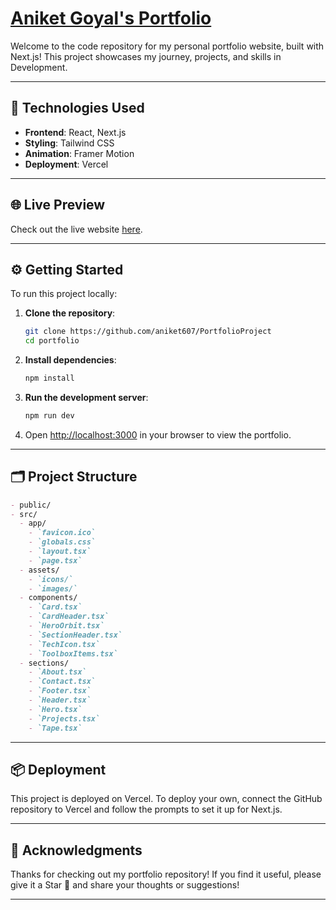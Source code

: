 # [Aniket Goyal's Portfolio](https://www.aniketgoyal.tech/)

Welcome to the code repository for my personal portfolio website, built with Next.js! This project showcases my journey, projects, and skills in Development.

---

## 🚀 Technologies Used

- **Frontend**: React, Next.js
- **Styling**: Tailwind CSS
- **Animation**: Framer Motion
- **Deployment**: Vercel

---

## 🌐 Live Preview

Check out the live website [here](https://www.aniketgoyal.tech/).

---

## ⚙️ Getting Started

To run this project locally:

1. **Clone the repository**:

   ```bash
   git clone https://github.com/aniket607/PortfolioProject
   cd portfolio
   ```

2. **Install dependencies**:

   ```bash
   npm install
   ```

3. **Run the development server**:

   ```bash
   npm run dev
   ```

4. Open [http://localhost:3000](http://localhost:3000) in your browser to view the portfolio.

---

## 🗂️ Project Structure

```markdown
- public/
- src/
  - app/
    - `favicon.ico`
    - `globals.css`
    - `layout.tsx`
    - `page.tsx`
  - assets/
    - `icons/`
    - `images/`
  - components/
    - `Card.tsx`
    - `CardHeader.tsx`
    - `HeroOrbit.tsx`
    - `SectionHeader.tsx`
    - `TechIcon.tsx`
    - `ToolboxItems.tsx`
  - sections/
    - `About.tsx`
    - `Contact.tsx`
    - `Footer.tsx`
    - `Header.tsx`
    - `Hero.tsx`
    - `Projects.tsx`
    - `Tape.tsx`
```

---

## 📦 Deployment

This project is deployed on Vercel. To deploy your own, connect the GitHub repository to Vercel and follow the prompts to set it up for Next.js.

---

## 🙏 Acknowledgments

Thanks for checking out my portfolio repository! If you find it useful, please give it a Star 🌟 and share your thoughts or suggestions!

---
